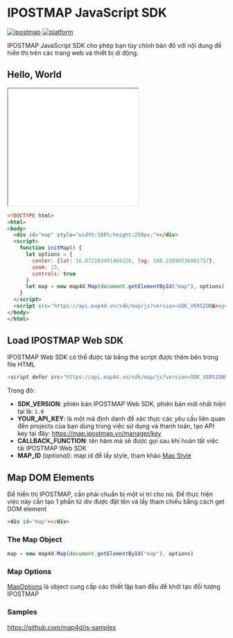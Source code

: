 # IPOSTMAP JavaScript SDK
[![ipostmap](https://img.shields.io/badge/ipostmap-map-orange)](https://ipostmap.vn/)
[![platform](https://img.shields.io/badge/platform-js-ff69b4.svg)](https://ipostmap.vn/)

IPOSTMAP JavaScript SDK cho phép bạn tùy chỉnh bản đồ với nội dung để hiển thị trên các trang web và thiết bị di động.

## Hello, World

<iframe src="./html/overview.html" class="is-fullwidth" height="270px"></iframe>

```HTML
<!DOCTYPE html>
<html>
<body>
  <div id="map" style="width:100%;height:250px;"></div>
  <script>
    function initMap() {
      let options = {
        center: {lat: 16.072163491469226, lng: 108.22690536081757},
        zoom: 15,
        controls: true
      }
      let map = new map4d.Map(document.getElementById("map"), options)
    }
  </script>
  <script src="https://api.map4d.vn/sdk/map/js?version=SDK_VERSION&key=YOUR_API_KEY&mapId=MAP_ID&callback=initMap"></script>
</body>
</html>
```

## Load IPOSTMAP Web SDK

IPOSTMAP Web SDK có thể được tải bằng thẻ script được thêm bên trong file HTML

```JavaScript
<script defer src="https://api.map4d.vn/sdk/map/js?version=SDK_VERSION&key=YOUR_API_KEY&mapId=MAP_ID&callback=CALLBACK_FUNCTION"></script>
```

Trong đó:
- **SDK_VERSION**: phiên bản IPOSTMAP Web SDK, phiên bản mới nhất hiện tại là: `1.0`
- **YOUR_API_KEY**: là một mã định danh để xác thực các yêu cầu liên quan đến projects của bạn dùng trong việc sử dụng và thanh toán, tạo API key tại đây: <https://map.ipostmap.vn/manager/key>
- **CALLBACK_FUNCTION**: tên hàm mà sẽ được gọi sau khi hoàn tất việc tải IPOSTMAP Web SDK
- **MAP_ID** *(optional)*: map id để lấy style, tham khảo [Map Style](https://map.ipostmap.vn/manager/mapstyle)


## Map DOM Elements

Để hiển thị IPOSTMAP, cần phải chuẩn bị một vị trí cho nó. Để thực hiện việc này cần tạo 1 phần tử div được đặt tên và lấy tham chiếu bằng cách get DOM element

```HTML
<div id="map"></div>
```

### The Map Object

```js
map = new map4d.Map(document.getElementById("map"), options)
```

### Map Options

[MapOptions](/ipostmap-map/web/v2.6/guides/map-options.md) là object cung cấp các thiết lập ban đầu để khởi tạo đối tượng IPOSTMAP

### Samples

https://github.com/map4d/js-samples



